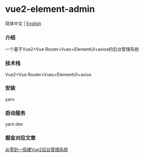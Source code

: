 # vue2-element-admin

简体中文 | [English](./README.en.md)

### 介绍
一个基于Vue2+Vue Router+Vuex+ElementUI+axios的后台管理系统

### 技术栈
Vue2+Vue Router+Vuex+ElementUI+axios

### 安装

yarn  

### 启动服务
yarn dev

### 掘金对应文章

[从零到一搭建Vue2后台管理系统](https://juejin.cn/post/7015537495945248804)

